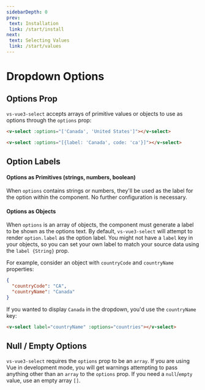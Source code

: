 ```yaml
---
sidebarDepth: 0
prev:
 text: Installation
 link: /start/install
next:
 text: Selecting Values
 link: /start/values
---
```


# Dropdown Options

## Options Prop

`vs-vue3-select` accepts arrays of primitive values or objects to use as options
through the `options` prop:

```html
<v-select :options="['Canada', 'United States']"></v-select>
```

<v-select :options="['Canada', 'United States']"></v-select>

```html
<v-select :options="[{label: 'Canada', code: 'ca'}]"></v-select>
```

<v-select :options="[{label: 'Canada', code: 'ca'}]"></v-select>

## Option Labels

#### Options as Primitives (strings, numbers, boolean)

When `options` contains strings or numbers, they'll be used as the label for the
option within the component. No further configuration is necessary.

#### Options as Objects

When `options` is an array of objects, the component must generate a label to be
shown as the options text. By default, `vs-vue3-select` will attempt to render
`option.label` as the option label. You might not have a `label` key in your
objects, so you can set your own label to match your source data using the
`label {String}` prop.

For example, consider an object with `countryCode` and `countryName` properties:

```json
{
  "countryCode": "CA",
  "countryName": "Canada"
}
```

If you wanted to display `Canada` in the dropdown, you'd use the `countryName`
key:

```html
<v-select label="countryName" :options="countries"></v-select>
```

<country-select />

## Null / Empty Options

`vs-vue3-select` requires the `options` prop to be an `array`. If you are using Vue
in development mode, you will get warnings attempting to pass anything other
than an `array` to the `options` prop. If you need a `null`/`empty` value, use
an empty array `[]`.

